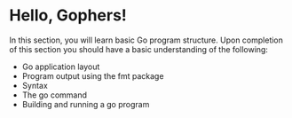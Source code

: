 # Hello, Gophers!

In this section, you will learn basic Go program structure. Upon completion of this section you should have a basic understanding of the following:

* Go application layout
* Program output using the fmt package
* Syntax
* The go command
* Building and running a go program
